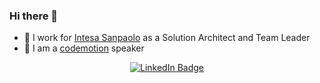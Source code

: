 ### Hi there 👋

- 🥑 I work for [Intesa Sanpaolo](https://www.intesasanpaolo.com) as a Solution Architect and Team Leader
- 🎤 I am a [codemotion](https://events.codemotion.com/webinars/observability-per-governare-la-complessit-di-una-grande-banca) speaker

<div align="center" id="badges">
  <a href="https://www.linkedin.com/in/omarcortassa">
    <img src="https://img.shields.io/badge/LinkedIn-blue?style=for-the-badge&logo=linkedin&logoColor=white" alt="LinkedIn Badge"/>
  </a>
</div>

<!--
**ocortassa/ocortassa** is a ✨ _special_ ✨ repository because its `README.md` (this file) appears on your GitHub profile.

Here are some ideas to get you started:

- 🔭 I’m currently working on ...
- 🌱 I’m currently learning ...
- 👯 I’m looking to collaborate on ...
- 🤔 I’m looking for help with ...
- 💬 Ask me about ...
- 📫 How to reach me: ...
- 😄 Pronouns: ...
- ⚡ Fun fact: ...
-->
